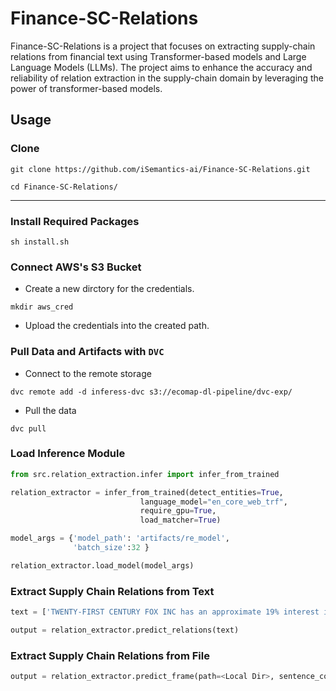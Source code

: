 # Finance-SC-Relations

Finance-SC-Relations is a project that focuses on extracting supply-chain relations from financial text using Transformer-based models and Large Language Models (LLMs). The project aims to enhance the accuracy and reliability of relation extraction in the supply-chain domain by leveraging the power of transformer-based models.

## Usage

### Clone

```
git clone https://github.com/iSemantics-ai/Finance-SC-Relations.git
```

```
cd Finance-SC-Relations/
```

---

### Install Required Packages

```
sh install.sh
```

### Connect AWS's S3 Bucket

- Create a new dirctory for the credentials.

```
mkdir aws_cred
```

- Upload the credentials into the created path.

### Pull Data and Artifacts with `DVC`

- Connect to the remote storage

```
dvc remote add -d inferess-dvc s3://ecomap-dl-pipeline/dvc-exp/
```

- Pull the data

```
dvc pull
```

### Load Inference Module

```python
from src.relation_extraction.infer import infer_from_trained

relation_extractor = infer_from_trained(detect_entities=True,
                             language_model="en_core_web_trf",
                             require_gpu=True,
                             load_matcher=True)

model_args = {'model_path': 'artifacts/re_model',
              'batch_size':32 }

relation_extractor.load_model(model_args)
```

### Extract Supply Chain Relations from Text

```python
text = ['TWENTY-FIRST CENTURY FOX INC has an approximate 19% interest in Rotana Holding FZ-LLC ("Rotana"), a diversified media company in the Middle East and North Africa.']

output = relation_extractor.predict_relations(text)
```

### Extract Supply Chain Relations from File

```python
output = relation_extractor.predict_frame(path=<Local Dir>, sentence_column='Sentence')
```
